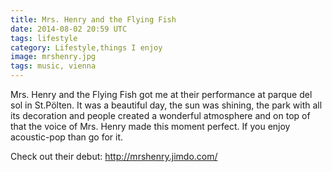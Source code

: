 ```yaml
---
title: Mrs. Henry and the Flying Fish
date: 2014-08-02 20:59 UTC
tags: lifestyle
category: Lifestyle,things I enjoy
image: mrshenry.jpg
tags: music, vienna
---
```


Mrs. Henry and the Flying Fish got me at their performance at parque del sol in St.Pölten. It was a beautiful day, the sun was shining, the park with all its decoration and people created a wonderful atmosphere and on top of that the voice of Mrs. Henry made this moment perfect. If you enjoy acoustic-pop than go for it.

Check out their debut: http://mrshenry.jimdo.com/

